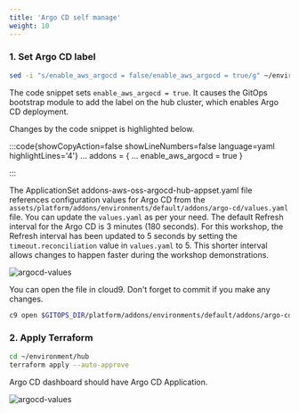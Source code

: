 ```yaml
---
title: 'Argo CD self manage'
weight: 10
---
```


### 1. Set Argo CD label

```bash
sed -i "s/enable_aws_argocd = false/enable_aws_argocd = true/g" ~/environment/terraform.tfvars
```
The code snippet sets `enable_aws_argocd = true`. It causes the GitOps bootstrap module to add the label on the hub cluster, which enables Argo CD deployment.

Changes by the code snippet is highlighted below.

:::code{showCopyAction=false showLineNumbers=false language=yaml highlightLines='4'}
...
addons = {
    ...
    enable_aws_argocd = true
}

:::

The ApplicationSet addons-aws-oss-argocd-hub-appset.yaml file references configuration values for Argo CD from the `assets/platform/addons/environments/default/addons/argo-cd/values.yaml` file. You can update the `values.yaml` as per your need. The default Refresh interval for the Argo CD is 3 minutes (180 seconds). For this workshop, the Refresh interval has been updated to 5 seconds by setting the `timeout.reconciliation` value in `values.yaml` to 5. This shorter interval allows changes to happen faster during the workshop demonstrations.

![argocd-values](/static/images/argocd-values.png)

You can open the file in cloud9. Don't forget to commit if you make any changes.

```bash
c9 open $GITOPS_DIR/platform/addons/environments/default/addons/argo-cd/values.yaml
```

### 2. Apply Terraform

```bash
cd ~/environment/hub
terraform apply --auto-approve
```

Argo CD dashboard should have Argo CD Application.

![argocd-values](/static/images/argocd-selfmanage.png)

<!--
> If you can't access the dashboard then reopen the browser, try another browser, try http, clear browser history 
-->
